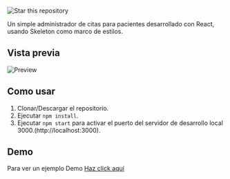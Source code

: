 ![Star this repository](https://img.shields.io/github/stars/Samuelseidelc2518/Administrador-de-pacientes-React?style=social)


Un simple administrador de citas para pacientes desarrollado con React, usando Skeleton como marco de estilos.

## Vista previa
![Preview](https://i.ibb.co/vkMTC3t/image.png)

## Como usar
1. Clonar/Descargar el repositorio.
2. Ejecutar  ``` npm install ```.
3. Ejecutar ```npm start``` para activar el puerto del servidor de desarrollo local 3000.(http://localhost:3000).

## Demo

Para ver un ejemplo Demo <a href="https://cranky-northcutt-446ed8.netlify.app/" target="_blank">Haz click aquí</a>
